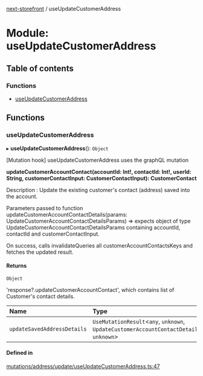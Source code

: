 [next-storefront](../README.md) / useUpdateCustomerAddress

# Module: useUpdateCustomerAddress

## Table of contents

### Functions

- [useUpdateCustomerAddress](useUpdateCustomerAddress.md#useupdatecustomeraddress)

## Functions

### useUpdateCustomerAddress

▸ **useUpdateCustomerAddress**(): `Object`

[Mutation hook] useUpdateCustomerAddress uses the graphQL mutation

<b>updateCustomerAccountContact(accountId: Int!, contactId: Int!, userId: String, customerContactInput: CustomerContactInput): CustomerContact</b>

Description : Update the existing customer's contact (address) saved into the account.

Parameters passed to function updateCustomerAccountContactDetails(params: UpdateCustomerAccountContactDetailsParams) => expects object of type UpdateCustomerAccountContactDetailsParams containing accountId, contactId and customerContactInput.

On success, calls invalidateQueries all customerAccountContactsKeys and fetches the updated result.

#### Returns

`Object`

'response?.updateCustomerAccountContact', which contains list of Customer's contact details.

| Name | Type |
| :------ | :------ |
| `updateSavedAddressDetails` | `UseMutationResult`<`any`, `unknown`, `UpdateCustomerAccountContactDetailsParams`, `unknown`\> |

#### Defined in

[mutations/address/update/useUpdateCustomerAddress.ts:47](https://github.com/KiboSoftware/nextjs-storefront/blob/474c22ea/hooks/mutations/address/update/useUpdateCustomerAddress.ts#L47)
